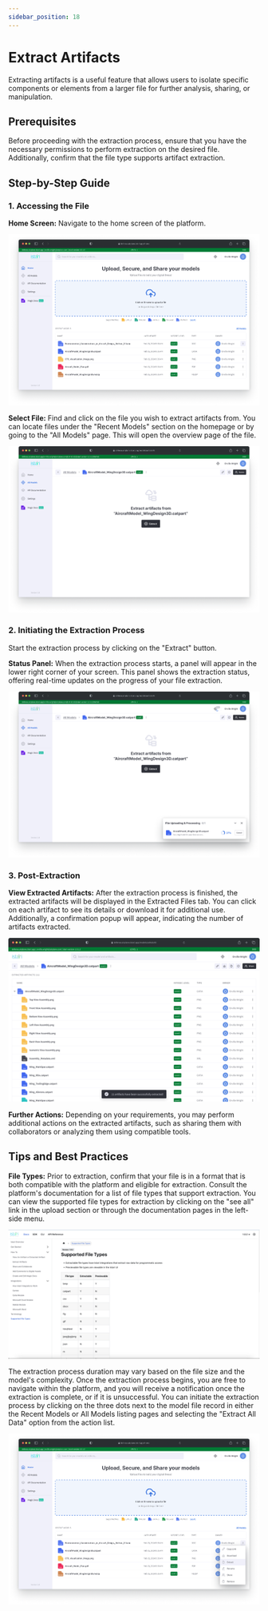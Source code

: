 ```yaml
---
sidebar_position: 18
---
```


# Extract Artifacts

Extracting artifacts is a useful feature that allows users to isolate specific components or elements from a larger file for further analysis, sharing, or manipulation.

## Prerequisites

Before proceeding with the extraction process, ensure that you have the necessary permissions to perform extraction on the desired file. Additionally, confirm that the file type supports artifact extraction.

## Step-by-Step Guide

### 1. Accessing the File

**Home Screen:** Navigate to the home screen of the platform.

![Home screen](./assets/ext1.png)

**Select File:** Find and click on the file you wish to extract artifacts from. You can locate files under the "Recent Models" section on the homepage or by going to the "All Models" page. This will open the overview page of the file.

![Extractable model view](./assets/ext2.png)

### 2. Initiating the Extraction Process

Start the extraction process by clicking on the "Extract" button.

**Status Panel:** When the extraction process starts, a panel will appear in the lower right corner of your screen. This panel shows the extraction status, offering real-time updates on the progress of your file extraction.

![extraction status panel](./assets/ext3.png)

### 3. Post-Extraction

**View Extracted Artifacts:** After the extraction process is finished, the extracted artifacts will be displayed in the Extracted Files tab. You can click on each artifact to see its details or download it for additional use. Additionally, a confirmation popup will appear, indicating the number of artifacts extracted.

![List of Extracted Artifacts](./assets/ext4.png)

**Further Actions:** Depending on your requirements, you may perform additional actions on the extracted artifacts, such as sharing them with collaborators or analyzing them using compatible tools.

## Tips and Best Practices

**File Types:** Prior to extraction, confirm that your file is in a format that is both compatible with the platform and eligible for extraction. Consult the platform's documentation for a list of file types that support extraction. You can view the supported file types for extraction by clicking on the "see all" link in the upload section or through the documentation pages in the left-side menu.

![Supported file type](./assets/ext5.png)

The extraction process duration may vary based on the file size and the model's complexity. Once the extraction process begins, you are free to navigate within the platform, and you will receive a notification once the extraction is complete, or if it is unsuccessful. You can initiate the extraction process by clicking on the three dots next to the model file record in either the Recent Models or All Models listing pages and selecting the "Extract All Data" option from the action list.

![Extracting form Action list](./assets/ext6.png)
